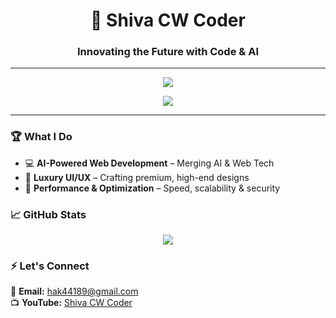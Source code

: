 <h1 align="center">🚀 Shiva CW Coder</h1>
<h3 align="center">Innovating the Future with Code & AI</h3>

---

<p align="center">
  <img src="https://skillicons.dev/icons?i=html,css,js,react,python,github,ai" />
</p>

<p align="center">
  <img src="https://github-readme-stats.vercel.app/api?username=YourGitHubUsername&show_icons=true&theme=radical&count_private=true" />
</p>

---

### 🏆 **What I Do**
- 💻 **AI-Powered Web Development** – Merging AI & Web Tech  
- 🎨 **Luxury UI/UX** – Crafting premium, high-end designs  
- 🚀 **Performance & Optimization** – Speed, scalability & security  

### 📈 **GitHub Stats**
<p align="center">
  <img src="https://github-readme-streak-stats.herokuapp.com/?user=YourGitHubUsername&theme=dark&hide_border=false" />
</p>

### ⚡ **Let's Connect**
📩 **Email:** hak44189@gmail.com    
📺 **YouTube:** [Shiva CW Coder](www.youtube.com/@Shiva-Coder)  


